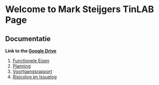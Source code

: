 # Welcome to Mark Steijgers TinLAB Page

## Documentatie

**Link to the [Google Drive](https://drive.google.com/drive/folders/1ewXt9vbQ264C6mOwsSfNcnti0dYgOXq0?usp=sharing)**

1. [Functionele Eisen](https://docs.google.com/document/d/1uESMNLTfetu17eqjN8FDAlX6ZEiH0J5UFVTPUq7bKH4/edit?usp=sharing)
2. [Planning](https://docs.google.com/spreadsheets/d/1oIyP19zHm9imC96ng1i6OXOEVNEX8ocKiHxv-SBhcgs/edit?usp=sharing)
3. [Voortgangsrapport](https://drive.google.com/drive/folders/1ewXt9vbQ264C6mOwsSfNcnti0dYgOXq0?usp=sharing)
4. [Risicolog en Issuelog](https://docs.google.com/spreadsheets/d/155QmEuSdiPtKybj6FjwdhlOnvBjYBOGnVCy5bL5XoNw/edit?usp=sharing)

